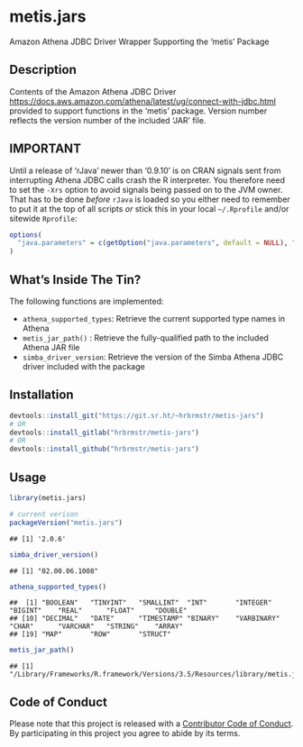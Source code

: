 
# metis.jars

Amazon Athena JDBC Driver Wrapper Supporting the ‘metis’ Package

## Description

Contents of the Amazon Athena JDBC Driver
<https://docs.aws.amazon.com/athena/latest/ug/connect-with-jdbc.html>
provided to support functions in the ‘metis’ package. Version number
reflects the version number of the included ‘JAR’ file.

## IMPORTANT

Until a release of ‘rJava’ newer than ‘0.9.10’ is on CRAN signals sent
from interrupting Athena JDBC calls crash the R interpreter. You
therefore need to set the `-Xrs` option to avoid signals being passed on
to the JVM owner. That has to be done *before* `rJava` is loaded so you
either need to remember to put it at the top of all scripts *or* stick
this in your local `~/.Rprofile` and/or sitewide `Rprofile`:

``` r
options(
  "java.parameters" = c(getOption("java.parameters", default = NULL), "-Xrs")
)
```

## What’s Inside The Tin?

The following functions are implemented:

  - `athena_supported_types`: Retrieve the current supported type names
    in Athena
  - `metis_jar_path()` : Retrieve the fully-qualified path to the
    included Athena JAR file
  - `simba_driver_version`: Retrieve the version of the Simba Athena
    JDBC driver included with the package

## Installation

``` r
devtools::install_git("https://git.sr.ht/~hrbrmstr/metis-jars")
# OR
devtools::install_gitlab("hrbrmstr/metis-jars")
# OR
devtools::install_github("hrbrmstr/metis-jars")
```

## Usage

``` r
library(metis.jars)

# current verison
packageVersion("metis.jars")
```

    ## [1] '2.0.6'

``` r
simba_driver_version()
```

    ## [1] "02.00.06.1008"

``` r
athena_supported_types()
```

    ##  [1] "BOOLEAN"   "TINYINT"   "SMALLINT"  "INT"       "INTEGER"   "BIGINT"    "REAL"      "FLOAT"     "DOUBLE"   
    ## [10] "DECIMAL"   "DATE"      "TIMESTAMP" "BINARY"    "VARBINARY" "CHAR"      "VARCHAR"   "STRING"    "ARRAY"    
    ## [19] "MAP"       "ROW"       "STRUCT"

``` r
metis_jar_path()
```

    ## [1] "/Library/Frameworks/R.framework/Versions/3.5/Resources/library/metis.jars/java/AthenaJDBC42_2.0.6.jar"

## Code of Conduct

Please note that this project is released with a [Contributor Code of
Conduct](CONDUCT.md). By participating in this project you agree to
abide by its terms.
